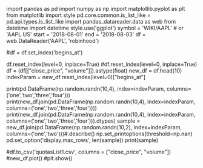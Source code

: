 import pandas as pd
import numpy as np
import matplotlib.pyplot as plt
from matplotlib import style
pd.core.common.is_list_like = pd.api.types.is_list_like
import pandas_datareader.data as web
from datetime import datetime
style.use('ggplot')
symbol = 'WIKI/AAPL'  # or 'AAPL.US'
start = '2018-08-01'
end = '2018-08-03'
df = web.DataReader('AAPL', 'robinhood')

#df = df.set_index('begins_at')

df.reset_index(level=0, inplace=True)
#df.reset_index(level=0, inplace=True)
df = (df[["close_price", "volume"]]).astype(float)
new_df = df.head(10)
indexParam = new_df.reset_index(level=0)["begins_at"]

print(pd.DataFrame(np.random.randn(10,4), index=indexParam, columns=('one','two','three','four')))
print(new_df.join(pd.DataFrame(np.random.randn(10,4), index=indexParam, columns=('one','two','three','four'))))
print(new_df.join(pd.DataFrame(np.random.randn(10,4), index=indexParam, columns=('one','two','three','four'))).dtypes)
sample = new_df.join(pd.DataFrame(np.random.randn(10,2), index=indexParam, columns=('one','two')))#.describe()
np.set_printoptions(threshold=np.nan)
pd.set_option('display.max_rows', len(sample))
print(sample)

#df.to_csv('quotasList1.csv', columns = ["close_price", "volume"])
#new_df.plot()
#plt.show()
